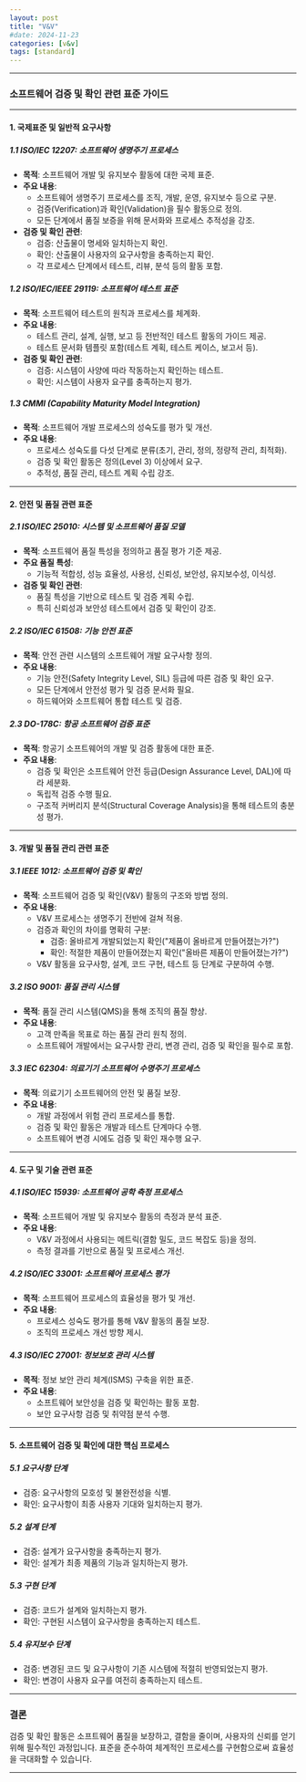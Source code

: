 ```yaml
---
layout: post
title: "V&V"
#date: 2024-11-23
categories: [v&v]
tags: [standard]
---
```


---
### 소프트웨어 검증 및 확인 관련 표준 가이드

---

#### **1. 국제표준 및 일반적 요구사항**

##### **1.1 ISO/IEC 12207: 소프트웨어 생명주기 프로세스**
- **목적**: 소프트웨어 개발 및 유지보수 활동에 대한 국제 표준.
- **주요 내용**:
  - 소프트웨어 생명주기 프로세스를 조직, 개발, 운영, 유지보수 등으로 구분.
  - 검증(Verification)과 확인(Validation)을 필수 활동으로 정의.
  - 모든 단계에서 품질 보증을 위해 문서화와 프로세스 추적성을 강조.
- **검증 및 확인 관련**:
  - 검증: 산출물이 명세와 일치하는지 확인.
  - 확인: 산출물이 사용자의 요구사항을 충족하는지 확인.
  - 각 프로세스 단계에서 테스트, 리뷰, 분석 등의 활동 포함.

##### **1.2 ISO/IEC/IEEE 29119: 소프트웨어 테스트 표준**
- **목적**: 소프트웨어 테스트의 원칙과 프로세스를 체계화.
- **주요 내용**:
  - 테스트 관리, 설계, 실행, 보고 등 전반적인 테스트 활동의 가이드 제공.
  - 테스트 문서화 템플릿 포함(테스트 계획, 테스트 케이스, 보고서 등).
- **검증 및 확인 관련**:
  - 검증: 시스템이 사양에 따라 작동하는지 확인하는 테스트.
  - 확인: 시스템이 사용자 요구를 충족하는지 평가.

##### **1.3 CMMI (Capability Maturity Model Integration)**
- **목적**: 소프트웨어 개발 프로세스의 성숙도를 평가 및 개선.
- **주요 내용**:
  - 프로세스 성숙도를 다섯 단계로 분류(초기, 관리, 정의, 정량적 관리, 최적화).
  - 검증 및 확인 활동은 정의(Level 3) 이상에서 요구.
  - 추적성, 품질 관리, 테스트 계획 수립 강조.

---

#### **2. 안전 및 품질 관련 표준**

##### **2.1 ISO/IEC 25010: 시스템 및 소프트웨어 품질 모델**
- **목적**: 소프트웨어 품질 특성을 정의하고 품질 평가 기준 제공.
- **주요 품질 특성**:
  - 기능적 적합성, 성능 효율성, 사용성, 신뢰성, 보안성, 유지보수성, 이식성.
- **검증 및 확인 관련**:
  - 품질 특성을 기반으로 테스트 및 검증 계획 수립.
  - 특히 신뢰성과 보안성 테스트에서 검증 및 확인이 강조.

##### **2.2 ISO/IEC 61508: 기능 안전 표준**
- **목적**: 안전 관련 시스템의 소프트웨어 개발 요구사항 정의.
- **주요 내용**:
  - 기능 안전(Safety Integrity Level, SIL) 등급에 따른 검증 및 확인 요구.
  - 모든 단계에서 안전성 평가 및 검증 문서화 필요.
  - 하드웨어와 소프트웨어 통합 테스트 및 검증.

##### **2.3 DO-178C: 항공 소프트웨어 검증 표준**
- **목적**: 항공기 소프트웨어의 개발 및 검증 활동에 대한 표준.
- **주요 내용**:
  - 검증 및 확인은 소프트웨어 안전 등급(Design Assurance Level, DAL)에 따라 세분화.
  - 독립적 검증 수행 필요.
  - 구조적 커버리지 분석(Structural Coverage Analysis)을 통해 테스트의 충분성 평가.

---

#### **3. 개발 및 품질 관리 관련 표준**

##### **3.1 IEEE 1012: 소프트웨어 검증 및 확인**
- **목적**: 소프트웨어 검증 및 확인(V&V) 활동의 구조와 방법 정의.
- **주요 내용**:
  - V&V 프로세스는 생명주기 전반에 걸쳐 적용.
  - 검증과 확인의 차이를 명확히 구분:
    - 검증: 올바르게 개발되었는지 확인("제품이 올바르게 만들어졌는가?")
    - 확인: 적절한 제품이 만들어졌는지 확인("올바른 제품이 만들어졌는가?")
  - V&V 활동을 요구사항, 설계, 코드 구현, 테스트 등 단계로 구분하여 수행.

##### **3.2 ISO 9001: 품질 관리 시스템**
- **목적**: 품질 관리 시스템(QMS)을 통해 조직의 품질 향상.
- **주요 내용**:
  - 고객 만족을 목표로 하는 품질 관리 원칙 정의.
  - 소프트웨어 개발에서는 요구사항 관리, 변경 관리, 검증 및 확인을 필수로 포함.

##### **3.3 IEC 62304: 의료기기 소프트웨어 수명주기 프로세스**
- **목적**: 의료기기 소프트웨어의 안전 및 품질 보장.
- **주요 내용**:
  - 개발 과정에서 위험 관리 프로세스를 통합.
  - 검증 및 확인 활동은 개발과 테스트 단계마다 수행.
  - 소프트웨어 변경 시에도 검증 및 확인 재수행 요구.

---

#### **4. 도구 및 기술 관련 표준**

##### **4.1 ISO/IEC 15939: 소프트웨어 공학 측정 프로세스**
- **목적**: 소프트웨어 개발 및 유지보수 활동의 측정과 분석 표준.
- **주요 내용**:
  - V&V 과정에서 사용되는 메트릭(결함 밀도, 코드 복잡도 등)을 정의.
  - 측정 결과를 기반으로 품질 및 프로세스 개선.

##### **4.2 ISO/IEC 33001: 소프트웨어 프로세스 평가**
- **목적**: 소프트웨어 프로세스의 효율성을 평가 및 개선.
- **주요 내용**:
  - 프로세스 성숙도 평가를 통해 V&V 활동의 품질 보장.
  - 조직의 프로세스 개선 방향 제시.

##### **4.3 ISO/IEC 27001: 정보보호 관리 시스템**
- **목적**: 정보 보안 관리 체계(ISMS) 구축을 위한 표준.
- **주요 내용**:
  - 소프트웨어 보안성을 검증 및 확인하는 활동 포함.
  - 보안 요구사항 검증 및 취약점 분석 수행.

---

#### **5. 소프트웨어 검증 및 확인에 대한 핵심 프로세스**

##### **5.1 요구사항 단계**
- 검증: 요구사항의 모호성 및 불완전성을 식별.
- 확인: 요구사항이 최종 사용자 기대와 일치하는지 평가.

##### **5.2 설계 단계**
- 검증: 설계가 요구사항을 충족하는지 평가.
- 확인: 설계가 최종 제품의 기능과 일치하는지 평가.

##### **5.3 구현 단계**
- 검증: 코드가 설계와 일치하는지 평가.
- 확인: 구현된 시스템이 요구사항을 충족하는지 테스트.

##### **5.4 유지보수 단계**
- 검증: 변경된 코드 및 요구사항이 기존 시스템에 적절히 반영되었는지 평가.
- 확인: 변경이 사용자 요구를 여전히 충족하는지 테스트.

---

### 결론
검증 및 확인 활동은 소프트웨어 품질을 보장하고, 결함을 줄이며, 사용자의 신뢰를 얻기 위해 필수적인 과정입니다. 표준을 준수하여 체계적인 프로세스를 구현함으로써 효율성을 극대화할 수 있습니다.

---
